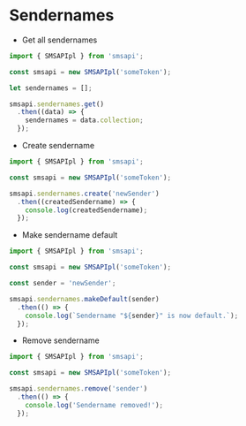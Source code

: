 # Sendernames

- Get all sendernames

```ts
import { SMSAPIpl } from 'smsapi';

const smsapi = new SMSAPIpl('someToken');

let sendernames = [];

smsapi.sendernames.get()
  .then((data) => {
    sendernames = data.collection;
  });
```

- Create sendername

```ts
import { SMSAPIpl } from 'smsapi';

const smsapi = new SMSAPIpl('someToken');

smsapi.sendernames.create('newSender')
  .then((createdSendername) => {
    console.log(createdSendername);
  });
```

- Make sendername default

```ts
import { SMSAPIpl } from 'smsapi';

const smsapi = new SMSAPIpl('someToken');

const sender = 'newSender';

smsapi.sendernames.makeDefault(sender)
  .then(() => {
    console.log(`Sendername "${sender}" is now default.`);
  });
```

- Remove sendername

```ts
import { SMSAPIpl } from 'smsapi';

const smsapi = new SMSAPIpl('someToken');

smsapi.sendernames.remove('sender')
  .then(() => {
    console.log('Sendername removed!');
  });
```

